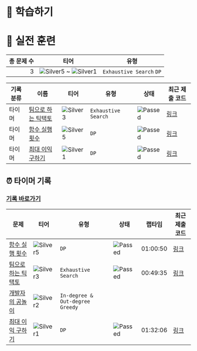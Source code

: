 # 📖 학습하기

# 🥇 실전 훈련
|총 문제 수|티어|유형|
|---:|---|---|
|3|![Silver5][s5] ~ ![Silver1][s1]|`Exhaustive Search` `DP`|

|기록분류|이름|티어|유형|상태|최근 제출 코드|
|---|---|---|---|---|---|
|타이머|[팀으로 하는 틱택토](https://www.codetree.ai/training-field/search/problems/tic-tac-to-as-a-team)|![Silver3][s3]|`Exhaustive Search`|![Passed][passed]|[링크](https://github.com/pushedrumex/codetree-TILs/blob/main/240730/%ED%8C%80%EC%9C%BC%EB%A1%9C%20%ED%95%98%EB%8A%94%20%ED%8B%B1%ED%83%9D%ED%86%A0/tic-tac-to-as-a-team.java)|
|타이머|[함수 실행 횟수](https://www.codetree.ai/training-field/search/problems/number-of-function-executions)|![Silver5][s5]|`DP`|![Passed][passed]|[링크](https://github.com/pushedrumex/codetree-TILs/blob/main/240730/%ED%95%A8%EC%88%98%20%EC%8B%A4%ED%96%89%20%ED%9A%9F%EC%88%98/number-of-function-executions.java)|
|타이머|[최대 이익 구하기](https://www.codetree.ai/training-field/search/problems/get-maximum-profit)|![Silver1][s1]|`DP`|![Passed][passed]|[링크](https://github.com/pushedrumex/codetree-TILs/blob/main/240730/%EC%B5%9C%EB%8C%80%20%EC%9D%B4%EC%9D%B5%20%EA%B5%AC%ED%95%98%EA%B8%B0/get-maximum-profit.java)|


## ⏰ 타이머 기록
### [기록 바로가기](https://www.codetree.ai/training-field/my-records/timer/9050)

|문제|티어|유형|상태|랩타임|최근 제출 코드|
|---|---|---|---|---|---|
[함수 실행 횟수](https://www.codetree.ai/training-field/search/problems/number-of-function-executions)|![Silver5][s5]|`DP`|![Passed][passed]|01:00:50|[링크](https://github.com/pushedrumex/codetree-TILs/blob/main/240730/%ED%95%A8%EC%88%98%20%EC%8B%A4%ED%96%89%20%ED%9A%9F%EC%88%98/number-of-function-executions.java)|
[팀으로 하는 틱택토](https://www.codetree.ai/training-field/search/problems/tic-tac-to-as-a-team)|![Silver3][s3]|`Exhaustive Search`|![Passed][passed]|00:49:35|[링크](https://github.com/pushedrumex/codetree-TILs/blob/main/240730/%ED%8C%80%EC%9C%BC%EB%A1%9C%20%ED%95%98%EB%8A%94%20%ED%8B%B1%ED%83%9D%ED%86%A0/tic-tac-to-as-a-team.java)|
[개발자의 공놀이](https://www.codetree.ai/training-field/search/problems/developer's-ball-game)|![Silver2][s2]|`In-degree & Out-degree` `Greedy`||||
[최대 이익 구하기](https://www.codetree.ai/training-field/search/problems/get-maximum-profit)|![Silver1][s1]|`DP`|![Passed][passed]|01:32:06|[링크](https://github.com/pushedrumex/codetree-TILs/blob/main/240730/%EC%B5%9C%EB%8C%80%20%EC%9D%B4%EC%9D%B5%20%EA%B5%AC%ED%95%98%EA%B8%B0/get-maximum-profit.java)|












[b5]: https://img.shields.io/badge/Bronze_5-%235D3E31.svg
[b4]: https://img.shields.io/badge/Bronze_4-%235D3E31.svg
[b3]: https://img.shields.io/badge/Bronze_3-%235D3E31.svg
[b2]: https://img.shields.io/badge/Bronze_2-%235D3E31.svg
[b1]: https://img.shields.io/badge/Bronze_1-%235D3E31.svg
[s5]: https://img.shields.io/badge/Silver_5-%23394960.svg
[s4]: https://img.shields.io/badge/Silver_4-%23394960.svg
[s3]: https://img.shields.io/badge/Silver_3-%23394960.svg
[s2]: https://img.shields.io/badge/Silver_2-%23394960.svg
[s1]: https://img.shields.io/badge/Silver_1-%23394960.svg
[g5]: https://img.shields.io/badge/Gold_5-%23FFC433.svg
[g4]: https://img.shields.io/badge/Gold_4-%23FFC433.svg
[g3]: https://img.shields.io/badge/Gold_3-%23FFC433.svg
[g2]: https://img.shields.io/badge/Gold_2-%23FFC433.svg
[g1]: https://img.shields.io/badge/Gold_1-%23FFC433.svg
[p5]: https://img.shields.io/badge/Platinum_5-%2376DDD8.svg
[p4]: https://img.shields.io/badge/Platinum_4-%2376DDD8.svg
[p3]: https://img.shields.io/badge/Platinum_3-%2376DDD8.svg
[p2]: https://img.shields.io/badge/Platinum_2-%2376DDD8.svg
[p1]: https://img.shields.io/badge/Platinum_1-%2376DDD8.svg
[passed]: https://img.shields.io/badge/Passed-%23009D27.svg
[failed]: https://img.shields.io/badge/Failed-%23D24D57.svg
[easy]: https://img.shields.io/badge/쉬움-%235cb85c.svg?for-the-badge
[medium]: https://img.shields.io/badge/보통-%23FFC433.svg?for-the-badge
[hard]: https://img.shields.io/badge/어려움-%23D24D57.svg?for-the-badge